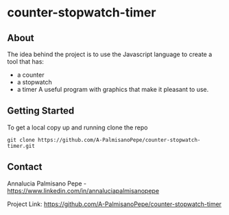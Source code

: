 # counter-stopwatch-timer
## About
The idea behind the project is to use the Javascript language to create a tool that has:
* a counter
* a stopwatch
* a timer
A useful program with graphics that make it pleasant to use.
## Getting Started 
To get a local copy up and running clone the repo


` git clone https://github.com/A-PalmisanoPepe/counter-stopwatch-timer.git `
## Contact
Annalucia Palmisano Pepe - https://www.linkedin.com/in/annaluciapalmisanopepe


Project Link: https://github.com/A-PalmisanoPepe/counter-stopwatch-timer
